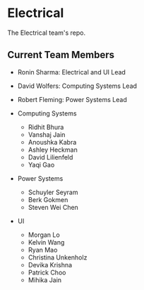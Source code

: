 # Electrical
The Electrical team's repo.

## Current Team Members
* Ronin Sharma: Electrical and UI Lead
* David Wolfers: Computing Systems Lead
* Robert Fleming: Power Systems Lead

* Computing Systems
    * Ridhit Bhura
    * Vanshaj Jain
    * Anoushka Kabra
    * Ashley Heckman
    * David Lilienfeld
    * Yaqi Gao

* Power Systems
    * Schuyler Seyram
    * Berk Gokmen
    * Steven Wei Chen

* UI
    * Morgan Lo
    * Kelvin Wang
    * Ryan Mao
    * Christina Unkenholz
    * Devika Krishna
    * Patrick Choo
    * Mihika Jain
